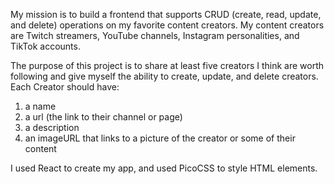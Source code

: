 My mission is to build a frontend that supports CRUD (create, read, update, and delete) operations on my favorite content creators. My content creators are Twitch streamers, YouTube channels, Instagram personalities, and TikTok accounts.

The purpose of this project is to share at least five creators I think are worth following and give myself the ability to create, update, and delete creators. Each Creator should have:
1. a name
2. a url (the link to their channel or page)
3. a description
4. an imageURL that links to a picture of the creator or some of their content

I used React to create my app, and used PicoCSS to style HTML elements.

